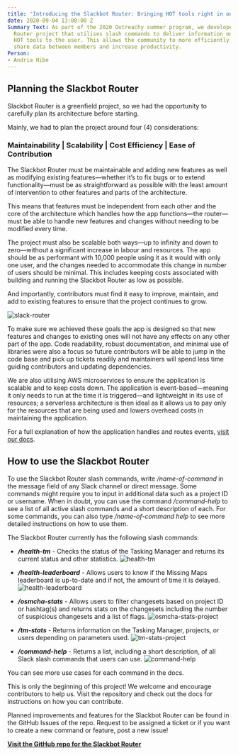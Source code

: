 ```yaml
---
title: 'Introducing the Slackbot Router: Bringing HOT tools right in our Slack channel'
date: 2020-09-04 13:00:00 Z
Summary Text: As part of the 2020 Outreachy summer program, we developed a Slackbot
  Router project that utilises slash commands to deliver information on different
  HOT tools to the user. This allows the community to more efficiently access and
  share data between members and increase productivity.
Person:
- Andria Hibe
---
```


## Planning the Slackbot Router

Slackbot Router is a greenfield project, so we had the opportunity to carefully plan its architecture before starting.

Mainly, we had to plan the project around four (4) considerations:

### Maintainability | Scalability  | Cost Efficiency | Ease of Contribution

The Slackbot Router must be maintainable and adding new features as well as modifying existing features—whether it’s to fix bugs or to extend functionality—must be as straightforward as possible with the least amount of intervention to other features and parts of the architecture.

This means that features must be independent from each other and the core of the architecture which handles how the app functions—the router—must be able to handle new features and changes without needing to be modified every time.

The project must also be scalable both ways—up to infinity and down to zero—without a significant increase in labour and resources. The app should be as performant with 10,000 people using it as it would with only one user, and the changes needed to accommodate this change in number of users should be minimal. This includes keeping costs associated with building and running the Slackbot Router as low as possible.

And importantly, contributors must find it easy to improve, maintain, and add to existing features to ensure that the project continues to grow.

![slack-router](https://user-images.githubusercontent.com/12103383/84057200-f6620000-a9d4-11ea-9b74-fd4ecd9eb27b.png)

To make sure we achieved these goals the app is designed so that new features and changes to existing ones will not have any effects on any other part of the app. Code readability, robust documentation, and minimal use of libraries were also a focus so future contributors will be able to jump in the code base and pick up tickets readily and maintainers will spend less time guiding contributors and updating dependencies.

We are also utilising AWS microservices to ensure the application is scalable and to keep costs down. The application is event-based—meaning it only needs to run at the time it is triggered—and lightweight in its use of resources; a serverless architecture is then ideal as it allows us to pay only for the resources that are being used and lowers overhead costs in maintaining the application.

For a full explanation of how the application handles and routes events, [visit our docs](https://github.com/hotosm/slack-bots/blob/master/docs/architecture.md).

## How to use the Slackbot Router

To use the Slackbot Router slash commands, write */name-of-command* in the message field of any Slack channel or direct message. Some commands might require you to input in additional data such as a project ID or username. When in doubt, you can use the command */command-help* to see a list of all active slash commands and a short description of each. For some commands, you can also type */name-of-command help* to see more detailed instructions on how to use them.

The Slackbot Router currently has the following slash commands:

* _**/health-tm**_ - Checks the status of the Tasking Manager and returns its current status and other statistics.
![health-tm](https://user-images.githubusercontent.com/54427598/87404675-8f0e2000-c612-11ea-920e-cd3b7292dcca.png)


+ _**/health-leaderboard**_ - Allows users to know if the Missing Maps leaderboard is up-to-date and if not, the amount of time it is delayed.
![health-leaderboard](https://user-images.githubusercontent.com/54427598/87404630-80276d80-c612-11ea-8316-02ca8a1b5101.png)


+ _**/osmcha-stats**_ - Allows users to filter changesets based on project ID or hashtag(s) and returns stats on the changesets including the number of suspicious changesets and a list of flags.
![osmcha-stats-project](https://user-images.githubusercontent.com/54427598/87515724-5cc2f800-c6d0-11ea-9c7b-0fe29049838b.png)


+ _**/tm-stats**_ - Returns information on the Tasking Manager, projects, or users depending on parameters used.
![tm-stats-project](https://user-images.githubusercontent.com/54427598/87519968-6fd8c680-c6d6-11ea-9040-8dff25378523.png)


+ _**/command-help**_ - Returns a list, including a short description, of all Slack slash commands that users can use.
![command-help](https://user-images.githubusercontent.com/54427598/90256846-6c358c80-de9a-11ea-88e6-92f348f88b41.png)

You can see more use cases for each command in the docs.

This is only the beginning of this project! We welcome and encourage contributors to help us. Visit the repository and check out the docs for instructions on how you can contribute.

Planned improvements and features for the Slackbot Router can be found in the GitHub Issues of the repo. Request to be assigned a ticket or if you want to create a new command or feature, post a new issue!

**[Visit the GitHub repo for the Slackbot Router](https://github.com/hotosm/slack-bots)**